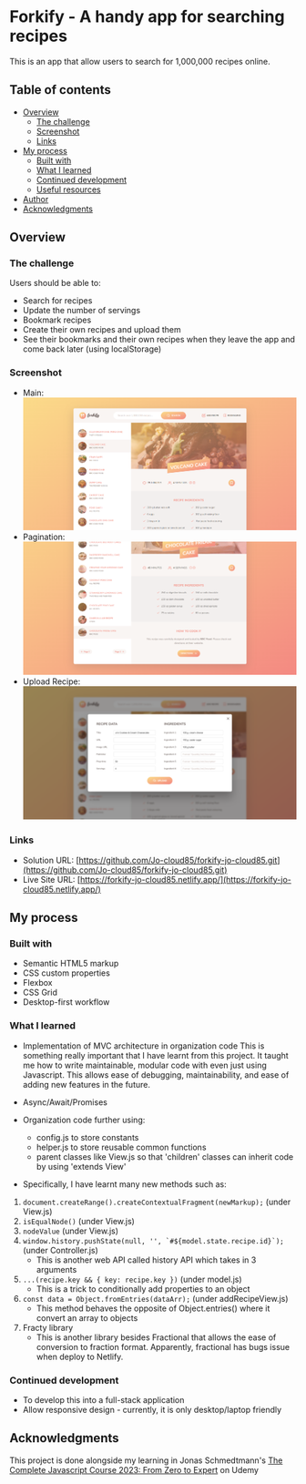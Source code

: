 # Forkify - A handy app for searching recipes

This is an app that allow users to search for 1,000,000 recipes online.

## Table of contents

- [Overview](#overview)
  - [The challenge](#the-challenge)
  - [Screenshot](#screenshot)
  - [Links](#links)
- [My process](#my-process)
  - [Built with](#built-with)
  - [What I learned](#what-i-learned)
  - [Continued development](#continued-development)
  - [Useful resources](#useful-resources)
- [Author](#author)
- [Acknowledgments](#acknowledgments)


## Overview

### The challenge

Users should be able to:

- Search for recipes
- Update the number of servings
- Bookmark recipes
- Create their own recipes and upload them
- See their bookmarks and their own recipes when they leave the app and come back later (using localStorage)

### Screenshot

- Main: ![./src/screenshots/main%20interface.png](./src/screenshots/main%20interface.png)
- Pagination: ![./src/screenshots/pagination.png](./src/screenshots/pagination.png)
- Upload Recipe: ![./src/screenshots/upload%20recipe.png](./src/screenshots/upload%20recipe.png)

### Links

- Solution URL: [https://github.com/Jo-cloud85/forkify-jo-cloud85.git](https://github.com/Jo-cloud85/forkify-jo-cloud85.git)
- Live Site URL: [https://forkify-jo-cloud85.netlify.app/](https://forkify-jo-cloud85.netlify.app/)

## My process

### Built with

- Semantic HTML5 markup
- CSS custom properties
- Flexbox
- CSS Grid
- Desktop-first workflow

### What I learned

- Implementation of MVC architecture in organization code
This is something really important that I have learnt from this project. It taught me how to write maintainable, modular code with even just using Javascript.
This allows ease of debugging, maintainability, and ease of adding new features in the future.

- Async/Await/Promises

- Organization code further using:
    - config.js to store constants
    - helper.js to store reusable common functions
    - parent classes like View.js so that 'children' classes can inherit code by using 'extends View'

- Specifically, I have learnt many new methods such as:
1. ```document.createRange().createContextualFragment(newMarkup);``` (under View.js)
2. ```isEqualNode()``` (under View.js)
3. ```nodeValue``` (under View.js)
4. ```window.history.pushState(null, '', `#${model.state.recipe.id}`);``` (under Controller.js)
    - This is another web API called history API which takes in 3 arguments
5. ```...(recipe.key && { key: recipe.key })``` (under model.js)
    - This is a trick to conditionally add properties to an object
6. ```const data = Object.fromEntries(dataArr);```  (under addRecipeView.js)
    - This method behaves the opposite of Object.entries() where it convert an array to objects
7. Fracty library
    - This is another library besides Fractional that allows the ease of conversion to fraction format. Apparently, fractional has bugs issue when deploy to Netlify.

### Continued development

- To develop this into a full-stack application
- Allow responsive design - currently, it is only desktop/laptop friendly

## Acknowledgments

This project is done alongside my learning in Jonas Schmedtmann's [The Complete Javascript Course 2023: From Zero to Expert](https://www.udemy.com/course/the-complete-javascript-course/) on Udemy

